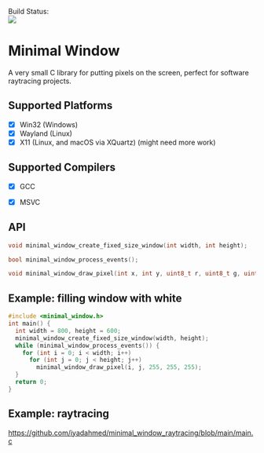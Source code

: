 Build Status:  
[![](http://github-actions.40ants.com/iyadahmed/minimal_window/matrix.svg)](https://github.com/iyadahmed/minimal_window)

# Minimal Window
A very small C library for putting pixels on the screen, perfect for software raytracing projects.

## Supported Platforms
- [x] Win32 (Windows)
- [x] Wayland (Linux)
- [x] X11 (Linux, and macOS via XQuartz) (might need more work)

## Supported Compilers
- [x] GCC
- [x] MSVC


## API
```c
void minimal_window_create_fixed_size_window(int width, int height);

bool minimal_window_process_events();

void minimal_window_draw_pixel(int x, int y, uint8_t r, uint8_t g, uint8_t b);
```

## Example: filling window with white

```c
#include <minimal_window.h>
int main() {
  int width = 800, height = 600;
  minimal_window_create_fixed_size_window(width, height);
  while (minimal_window_process_events()) {
    for (int i = 0; i < width; i++)
      for (int j = 0; j < height; j++)
        minimal_window_draw_pixel(i, j, 255, 255, 255);
  }
  return 0;
}
```

## Example: raytracing
https://github.com/iyadahmed/minimal_window_raytracing/blob/main/main.c
